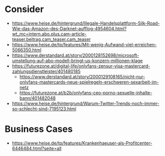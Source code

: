 Consider
========

- https://www.heise.de/hintergrund/Illegale-Handelsplattform-Silk-Road-Wie-das-Amazon-des-Darknet-aufflog-4954604.html?wt_mc=intern.abo.plus.cam-article-teaser.beitrag.cam_teaser.cam_teaser
- https://www.heise.de/tp/features/Mit-wenig-Aufwand-viel-erreichen-5066350.html
- https://www.derstandard.at/story/2000128152698/microsoft-umstellung-auf-abo-modell-bringt-us-konzern-millionen-klage
- https://futurezone.at/digital-life/onlyfans-zensur-visa-mastercard-zahlungsdienstleister/401480185
    - https://www.derstandard.at/story/2000129108165/nicht-nur-onlyfans-mastercards-neue-spielregeln-erschweren-sexarbeit-im-netz
    - https://futurezone.at/b2b/onlyfans-ceo-porno-sexuelle-inhalte-bann/401482048
- https://www.heise.de/hintergrund/Warum-Twitter-Trends-noch-immer-so-schlecht-sind-7195123.html

Business Cases
==============

- https://www.heise.de/tp/features/Krankenhaeuser-als-Profitcenter-6446484.html?seite=all
